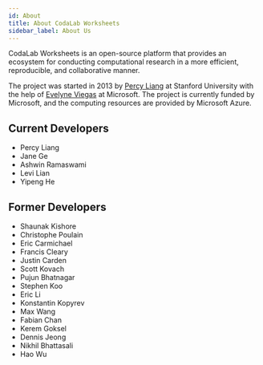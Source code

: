 ```yaml
---
id: About
title: About CodaLab Worksheets
sidebar_label: About Us
---
```


CodaLab Worksheets is an open-source platform that provides an ecosystem for
conducting computational research in a more efficient, reproducible, and
collaborative manner.

The project was started in 2013 by [Percy
Liang](https://cs.stanford.edu/~pliang/) at Stanford University with the
help of [Evelyne Viegas](https://www.microsoft.com/en-us/research/people/evelynev/) at Microsoft.
The project is currently funded by Microsoft, and the computing resources are
provided by Microsoft Azure.

## Current Developers

- Percy Liang
- Jane Ge
- Ashwin Ramaswami
- Levi Lian
- Yipeng He

## Former Developers

- Shaunak Kishore
- Christophe Poulain
- Eric Carmichael
- Francis Cleary
- Justin Carden
- Scott Kovach
- Pujun Bhatnagar
- Stephen Koo
- Eric Li
- Konstantin Kopyrev
- Max Wang
- Fabian Chan
- Kerem Goksel
- Dennis Jeong
- Nikhil Bhattasali
- Hao Wu
